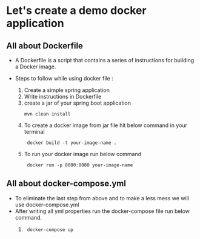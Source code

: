 <h1>Let's create a demo docker application </h1>
<h2>All about Dockerfile</h2>
<ul>
<li>A Dockerfile is a script that contains a series of instructions for building a Docker image. </li>
</ul>

<ul>
<li>Steps to follow while using docker file : </li>
<ol>
<li>Create a simple spring application</li>
<li>Write instructions in Dockerfile</li>
<li>create a jar of your spring boot application</li>

``` mvn clean install ```

<li>To create a docker image from jar file hit below command in your terminal</li>

``` docker build -t your-image-name .```

<li>To run your docker image run below command</li>

``` docker run -p 8080:8080 your-image-name```
</ol>
</ul>
<h2>All about docker-compose.yml</h2>

<ul>
<li>To eliminate the last step from above and to make a less mess we will use docker-compose.yml</li>
<li>After writing all yml properties run the docker-compose file run below command.</li>
<ol>
<li>

``` docker-compose up```
</li>
</ol>
</ul>

